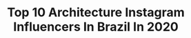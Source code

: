 ---
title: Top 10 Architecture Instagram Influencers In Brazil In 2020
description: >-
  Find top architecture Instagram influencers in Brazil in 2020. Most popular hashtags: #ig #amazing #sky #brasil.
platform: Instagram
profiles:
  - username: "romullo.castro"
    fullname: >-
      Rômullo Castro™
    location: "Brazil"
    followers: 23859
    engagement: 540
    commentsToLikes: 0.116450
    id: ck8t92dhpmppw0j784j7gbdq7
    verified: false
    hashtags: ""
  - username: "isadoramonteirom"
    fullname: >-
      Isadora Machado
    location: "Brazil"
    followers: 2341
    engagement: 1535
    commentsToLikes: 0.056191
    id: ck6u6oewygsb60j71d4ddkobx
    verified: false
    hashtags: ""
  - username: "mfernandaa"
    fullname: >-
      Maria Fernanda Linhares
    location: "Brazil"
    followers: 61746
    engagement: 444
    commentsToLikes: 0.007579
    id: ck6ugv2mi5c3d0j71k1611ak2
    verified: false
    hashtags: "#tbt, #beach, #coletivoquemdisse, #makeup"
  - username: "renan_souto"
    fullname: >-
      R E N A N    S O U T O
    location: "Brazil"
    followers: 26171
    engagement: 220
    commentsToLikes: 0.020358
    id: ck14hdr199t6k0i19tpcj2bpq
    verified: false
    hashtags: "#gratid, #quarentena, #festver, #tbt"
  - username: "jehbola"
    fullname: >-
      jéssica linhares
    location: "Brazil"
    followers: 6581
    engagement: 1239
    commentsToLikes: 0.016300
    id: ck8t7wmnsi7q90j78lby4r6xr
    verified: false
    hashtags: "#timebrasil, #karate, #good, #goodvibes"
  - username: "wederson.machado"
    fullname: >-
      Wederson 🏠🌎🇧🇷Brasil
    location: "Brazil"
    followers: 12587
    engagement: 1643
    commentsToLikes: 0.172749
    id: ck15rqds7965g0i19vx64wgg0
    verified: false
    hashtags: "#follow4follow, #great, #portugalagramas, #bnwlas"
  - username: "alerodriguescom"
    fullname: >-
      Ale Rodrigues
    location: "Brazil"
    followers: 9309
    engagement: 810
    commentsToLikes: 0.058083
    id: ck8sw0hfnddpl0j78ry8hdapo
    verified: false
    hashtags: "#littlestopper, #fotografiadongaexposicao, #canon6d, #sentimentos"
  - username: "ipohboygoesplaces"
    fullname: >-
      Ken  |  Singapore 🇸🇬
    location: "Brazil"
    followers: 23456
    engagement: 294
    commentsToLikes: 0.118158
    id: ck5q4b7axoftf0i11cndxe33f
    verified: false
    hashtags: "#ffa"
  - username: "hmcavalcanti"
    fullname: >-
      hmcavalcanti 🇧🇷
    location: "Brazil"
    followers: 9050
    engagement: 846
    commentsToLikes: 0.020456
    id: ck6ugflk92qwb0j71j3wpv0fy
    verified: false
    hashtags: "#keywestflorida"
  - username: "isayweinfeld"
    fullname: >-
      isayweinfeld
    location: "Brazil"
    followers: 87729
    engagement: 173
    commentsToLikes: 0.019251
    id: ck5bue7oxhmax0i11nn2bfbn8
    verified: false
    hashtags: ""
---